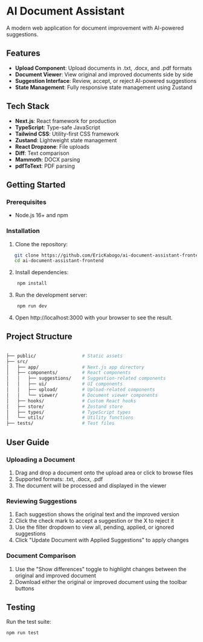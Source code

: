 # AI Document Assistant

A modern web application for document improvement with AI-powered suggestions.

## Features

- **Upload Component**: Upload documents in .txt, .docx, and .pdf formats
- **Document Viewer**: View original and improved documents side by side
- **Suggestion Interface**: Review, accept, or reject AI-powered suggestions
- **State Management**: Fully responsive state management using Zustand

## Tech Stack

- **Next.js**: React framework for production
- **TypeScript**: Type-safe JavaScript
- **Tailwind CSS**: Utility-first CSS framework
- **Zustand**: Lightweight state management
- **React Dropzone**: File uploads
- **Diff**: Text comparison
- **Mammoth**: DOCX parsing
- **pdfToText**: PDF parsing

## Getting Started

### Prerequisites

- Node.js 16+ and npm

### Installation

1. Clone the repository:
``` bash
   git clone https://github.com/EricKabogo/ai-document-assistant-frontend.git
   cd ai-document-assistant-frontend
```

2. Install dependencies:
``` bash
    npm install
```

3. Run the development server:
``` bash
    npm run dev
```

4. Open http://localhost:3000 with your browser to see the result.


## Project Structure
```bash

├── public/                 # Static assets
├── src/
│   ├── app/                # Next.js app directory
│   ├── components/         # React components
│   │   ├── suggestions/    # Suggestion-related components
│   │   ├── ui/             # UI components
│   │   ├── upload/         # Upload-related components
│   │   └── viewer/         # Document viewer components
│   ├── hooks/              # Custom React hooks
│   ├── store/              # Zustand store
│   ├── types/              # TypeScript types
│   └── utils/              # Utility functions
├── tests/                  # Test files
```

## User Guide

### Uploading a Document

1. Drag and drop a document onto the upload area or click to browse files
2. Supported formats: .txt, .docx, .pdf
3. The document will be processed and displayed in the viewer

### Reviewing Suggestions

1. Each suggestion shows the original text and the improved version
2. Click the check mark to accept a suggestion or the X to reject it
3. Use the filter dropdown to view all, pending, applied, or ignored suggestions
4. Click "Update Document with Applied Suggestions" to apply changes

### Document Comparison

1. Use the "Show differences" toggle to highlight changes between the original and improved document
2. Download either the original or improved document using the toolbar buttons

## Testing
Run the test suite:
```bash
npm run test
```